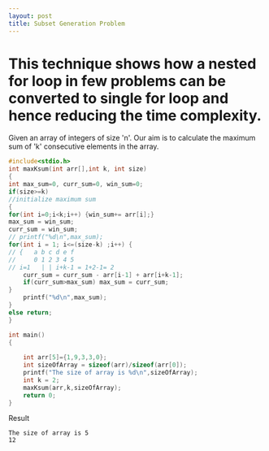 ```yaml
---
layout: post
title: Subset Generation Problem
---
```


# This technique shows how a nested for loop in few problems can be converted to single for loop and hence reducing the time complexity.

Given an array of integers of size 'n'. Our aim is to calculate the maximum sum of 'k' consecutive elements in the array.

```c
#include<stdio.h>
int maxKsum(int arr[],int k, int size)
{
int max_sum=0, curr_sum=0, win_sum=0;    
if(size>=k)
//initialize maximum sum
{
for(int i=0;i<k;i++) {win_sum+= arr[i];}
max_sum = win_sum;
curr_sum = win_sum;
// printf("%d\n",max_sum);
for(int i = 1; i<=(size-k) ;i++) {
// {   a b c d e f
//     0 1 2 3 4 5
// i=1   | | i+k-1 = 1+2-1= 2   
    curr_sum = curr_sum - arr[i-1] + arr[i+k-1];
    if(curr_sum>max_sum) max_sum = curr_sum;
}
    printf("%d\n",max_sum);
}
else return;
}

int main()
{
    
    int arr[5]={1,9,3,3,0};
    int sizeOfArray = sizeof(arr)/sizeof(arr[0]);
    printf("The size of array is %d\n",sizeOfArray);
    int k = 2;
    maxKsum(arr,k,sizeOfArray);
    return 0;
}
```


Result

```
The size of array is 5
12
```

